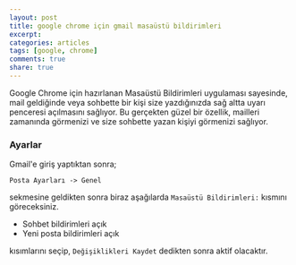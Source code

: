 ```yaml
---
layout: post
title: google chrome için gmail masaüstü bildirimleri
excerpt:
categories: articles
tags: [google, chrome]
comments: true
share: true
---
```


Google Chrome için hazırlanan Masaüstü Bildirimleri uygulaması sayesinde, mail
geldiğinde veya sohbette bir kişi size yazdığınızda sağ altta uyarı
penceresi açılmasını sağlıyor.
Bu gerçekten güzel bir özellik, mailleri zamanında görmenizi ve size sohbette
yazan kişiyi görmenizi sağlıyor.

### Ayarlar

Gmail'e giriş yaptıktan sonra;

	Posta Ayarları -> Genel

sekmesine geldikten sonra biraz aşağılarda `Masaüstü Bildirimleri:` kısmını
göreceksiniz.

- Sohbet bildirimleri açık
- Yeni posta bildirimleri açık

kısımlarını seçip, `Değişiklikleri Kaydet` dedikten sonra aktif olacaktır.
